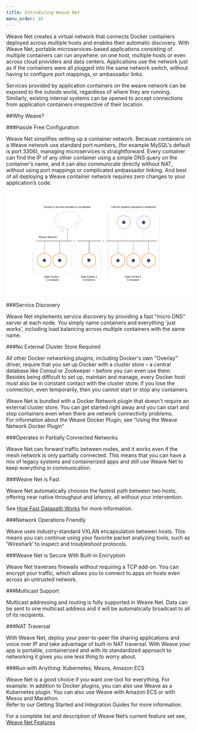 ```yaml
---
title: Introducing Weave Net
menu_order: 10
---
```



Weave Net creates a virtual network that connects Docker containers deployed across multiple hosts and enables their automatic discovery. With Weave Net, portable microservices-based applications consisting of multiple containers can run anywhere: on one host, multiple hosts or even across cloud providers and data centers. Applications use the network just as if the containers were all plugged into the same network switch, without having to configure port mappings, or ambassador links. 

Services provided by application containers on the weave network can be exposed to the outside world, regardless of where they are running. Similarly, existing internal systems can be opened to accept connections from application containers irrespective of their location.


##Why Weave?

###Hassle Free Configuration

Weave Net simplifies setting up a container network. Because containers on a Weave network use standard port numbers, (for example MySQL’s default is port 3306), managing microservices is straightforward. Every container can find the IP of any other container using a simple DNS query on the container's name, and it can also communicate directly without NAT, without using port mappings or complicated ambassador linking.  And best of all deploying a Weave container network requires zero changes to your application’s code. 

![Weave Net Encapsulation](weave-net-overview.png)

###Service Discovery

Weave Net implements service discovery by providing a fast "micro DNS" server at each node. You simply name containers and everything 'just works', including load balancing across multiple containers with the same name.  

###No External Cluster Store Required

All other Docker networking plugins, including Docker's own "Overlay" driver, require that you set up Docker with a cluster store – a central database like Consul or Zookeeper – before you can even use them. Besides being difficult to set up, maintain and manage, every Docker host must also be in constant contact with the cluster store: if you lose the connection, even temporarily, then you cannot start or stop any containers.

Weave Net is bundled with a Docker Network plugin that doesn't require an external cluster store. You can get started right away and you can start and stop containers even when there are network connectivity problems.  
For information about the Weave Docker Plugin, see “Using the Weave Network Docker Plugin”

###Operates in Partially Connected Networks

Weave Net can forward traffic between nodes, and it works even if the mesh network is only partially connected.  This means that you can have a mix of legacy systems and containerized apps and still use Weave Net to keep everything in communication. 

###Weave Net is Fast

Weave Net automatically chooses the fastest path between two hosts, offering near native throughput and latency, all without your intervention.  

See [How Fast Datapath Works](/site/fastdp.md) for more information.

###Network Operations Friendly

Weave uses industry-standard VXLAN encapsulation between hosts. This means you can continue using your favorite packet analyzing tools, such as ‘Wireshark’ to inspect and troubleshoot protocols.

###Weave Net is Secure With Built-in Encryption

Weave Net traverses firewalls without requiring a TCP add-on. You can encrypt your traffic, which allows you to connect to apps on hosts even across an untrusted network.  

###Multicast Support

Multicast addressing and routing is fully supported in Weave Net. Data can be sent to one multicast address and it will be automatically broadcast to all of its recipients. 

###NAT Traversal

With Weave Net, deploy your peer-to-peer file sharing applications and voice over IP and take advantage of built-in NAT traversal. With Weave your app is portable, containerized and with its standardized approach to networking it gives you one less thing to worry about. 

###Run with Anything: Kubernetes, Mesos, Amazon ECS

Weave Net is a good choice if you want one tool for everything.  For example: In addition to Docker plugins, you can also use Weave as a Kubernetes plugin.  You can also use Weave with Amazon ECS or with Mesos and Marathon.  
Refer to our Getting Started and Integration Guides for more information.

For a complete list and description of Weave Net’s current feature set see, [Weave Net Features](/site/features.md)




